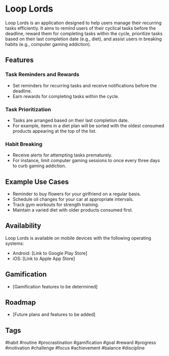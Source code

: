 # Loop Lords

Loop Lords is an application designed to help users manage their recurring tasks efficiently. It aims to remind users of their cyclical tasks before the deadline, reward them for completing tasks within the cycle, prioritize tasks based on their last completion date (e.g., diet), and assist users in breaking habits (e.g., computer gaming addiction).

## Features

### Task Reminders and Rewards
- Set reminders for recurring tasks and receive notifications before the deadline.
- Earn rewards for completing tasks within the cycle.

### Task Prioritization
- Tasks are arranged based on their last completion date.
- For example, items in a diet plan will be sorted with the oldest consumed products appearing at the top of the list.

### Habit Breaking
- Receive alerts for attempting tasks prematurely.
- For instance, limit computer gaming sessions to once every three days to curb gaming addiction.

## Example Use Cases
- Reminder to buy flowers for your girlfriend on a regular basis.
- Schedule oil changes for your car at appropriate intervals.
- Track gym workouts for strength training.
- Maintain a varied diet with older products consumed first.

## Availability
Loop Lords is available on mobile devices with the following operating systems:

- Android: [Link to Google Play Store]
- iOS: [Link to Apple App Store]

## Gamification
- [Gamification features to be determined]

## Roadmap
- [Future plans and features to be added]

## Tags
#habit #routine #procrastination #gamification #goal #reward  #progress #motivation #challenge #focus #achievement #balance #discipline